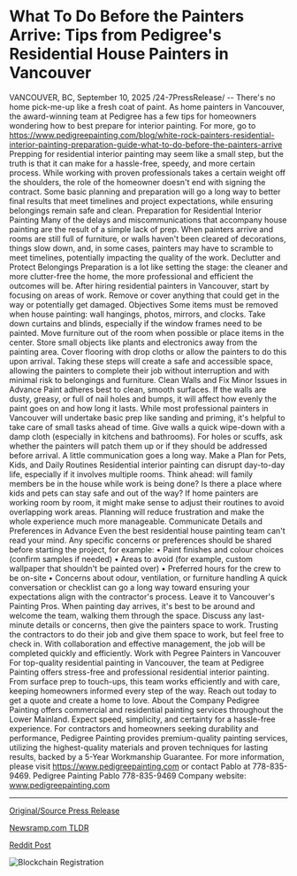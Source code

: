 # What To Do Before the Painters Arrive: Tips from Pedigree's Residential House Painters in Vancouver

VANCOUVER, BC, September 10, 2025 /24-7PressRelease/ -- There's no home pick-me-up like a fresh coat of paint. As home painters in Vancouver, the award-winning team at Pedigree has a few tips for homeowners wondering how to best prepare for interior painting. For more, go to https://www.pedigreepainting.com/blog/white-rock-painters-residential-interior-painting-preparation-guide-what-to-do-before-the-painters-arrive  Prepping for residential interior painting may seem like a small step, but the truth is that it can make for a hassle-free, speedy, and more certain process. While working with proven professionals takes a certain weight off the shoulders, the role of the homeowner doesn't end with signing the contract. Some basic planning and preparation will go a long way to better final results that meet timelines and project expectations, while ensuring belongings remain safe and clean.  Preparation for Residential Interior Painting  Many of the delays and miscommunications that accompany house painting are the result of a simple lack of prep. When painters arrive and rooms are still full of furniture, or walls haven't been cleared of decorations, things slow down, and, in some cases, painters may have to scramble to meet timelines, potentially impacting the quality of the work.  Declutter and Protect Belongings  Preparation is a lot like setting the stage: the cleaner and more clutter-free the home, the more professional and efficient the outcomes will be. After hiring residential painters in Vancouver, start by focusing on areas of work. Remove or cover anything that could get in the way or potentially get damaged.  Objectives  Some items must be removed when house painting: wall hangings, photos, mirrors, and clocks. Take down curtains and blinds, especially if the window frames need to be painted. Move furniture out of the room when possible or place items in the center.  Store small objects like plants and electronics away from the painting area. Cover flooring with drop cloths or allow the painters to do this upon arrival.  Taking these steps will create a safe and accessible space, allowing the painters to complete their job without interruption and with minimal risk to belongings and furniture.  Clean Walls and Fix Minor Issues in Advance  Paint adheres best to clean, smooth surfaces. If the walls are dusty, greasy, or full of nail holes and bumps, it will affect how evenly the paint goes on and how long it lasts. While most professional painters in Vancouver will undertake basic prep like sanding and priming, it's helpful to take care of small tasks ahead of time.  Give walls a quick wipe-down with a damp cloth (especially in kitchens and bathrooms). For holes or scuffs, ask whether the painters will patch them up or if they should be addressed before arrival. A little communication goes a long way.  Make a Plan for Pets, Kids, and Daily Routines  Residential interior painting can disrupt day-to-day life, especially if it involves multiple rooms. Think ahead: will family members be in the house while work is being done? Is there a place where kids and pets can stay safe and out of the way?  If home painters are working room by room, it might make sense to adjust their routines to avoid overlapping work areas. Planning will reduce frustration and make the whole experience much more manageable.  Communicate Details and Preferences in Advance  Even the best residential house painting team can't read your mind. Any specific concerns or preferences should be shared before starting the project, for example:  • Paint finishes and colour choices (confirm samples if needed) • Areas to avoid (for example, custom wallpaper that shouldn't be painted over) • Preferred hours for the crew to be on-site • Concerns about odour, ventilation, or furniture handling  A quick conversation or checklist can go a long way toward ensuring your expectations align with the contractor's process.  Leave it to Vancouver's Painting Pros.  When painting day arrives, it's best to be around and welcome the team, walking them through the space. Discuss any last-minute details or concerns, then give the painters space to work. Trusting the contractors to do their job and give them space to work, but feel free to check in. With collaboration and effective management, the job will be completed quickly and efficiently.  Work with Pegree Painters in Vancouver  For top-quality residential painting in Vancouver, the team at Pedigree Painting offers stress-free and professional residential interior painting. From surface prep to touch-ups, this team works efficiently and with care, keeping homeowners informed every step of the way.   Reach out today to get a quote and create a home to love.  About the Company  Pedigree Painting offers commercial and residential painting services throughout the Lower Mainland. Expect speed, simplicity, and certainty for a hassle-free experience. For contractors and homeowners seeking durability and performance, Pedigree Painting provides premium-quality painting services, utilizing the highest-quality materials and proven techniques for lasting results, backed by a 5-Year Workmanship Guarantee.  For more information, please visit https://www.pedigreepainting.com or contact Pablo at 778-835-9469.  Pedigree Painting Pablo 778-835-9469 Company website: www.pedigreepainting.com 

---

[Original/Source Press Release](https://www.24-7pressrelease.com/press-release/526629/what-to-do-before-the-painters-arrive-tips-from-pedigrees-residential-house-painters-in-vancouver)
                    

[Newsramp.com TLDR](https://newsramp.com/curated-news/vancouver-painting-pros-reveal-essential-home-prep-tips-for-flawless-results/6475fd4838b77bc557c018e132d3e02e) 

 



[Reddit Post](https://www.reddit.com/r/newsramp/comments/1nd7zjs/vancouver_painting_pros_reveal_essential_home/) 



![Blockchain Registration](https://cdn.newsramp.app/24-7PressRelease/qrcode/259/10/zealHQsU.webp)